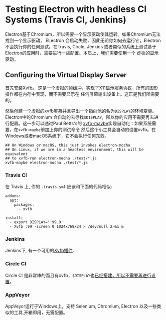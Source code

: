 # Testing Electron with headless CI Systems (Travis CI, Jenkins)

Electron基于Chromium，所以需要一个显示驱动使其运转。如果Chromium无法找到一个显示驱动，
ELectron 会启动失败，因此无论你如何去运行它，Electron不会执行你的任何测试。在Travis, Circle,
Jenkins 或者类似的系统上测试基于Electron的应用时，需要进行一些配置。本质上，我们需要使用一个
虚拟的显示驱动。

## Configuring the Virtual Display Server

首先安装[Xvfb](https://en.wikipedia.org/wiki/Xvfb)。
这是一个虚拟的帧缓冲，实现了X11显示服务协议，所有的图形操作都在内存中表现，而不需要显示在
任何屏幕输出设备上。这正是我们所需要的。

然后创建一个虚拟的xvfb屏幕并且导出一个指向他的名为`DISPLAY`的环境变量。Electron中的Chromium
会自动的去寻找`$DISPLAY`，所以你的应用不需要再去进行配置。这一步可以通过Paul Betts's的
[xvfb-maybe](https://github.com/paulcbetts/xvfb-maybe)实现自动化：如果系统需要，在`xvfb-maybe`前加上你的测试命令
然后这个小工具会自动的设置xvfb。在Windows或者macOS系统下，它不会执行任何东西。

```
## On Windows or macOS, this just invokes electron-mocha
## On Linux, if we are in a headless environment, this will be equivalent
## to xvfb-run electron-mocha ./test/*.js
xvfb-maybe electron-mocha ./test/*.js
```

### Travis CI

在 Travis 上, 你的 `.travis.yml` 应该和下面的代码相似:

```
addons:
  apt:
    packages:
      - xvfb

install:
  - export DISPLAY=':99.0'
  - Xvfb :99 -screen 0 1024x768x24 > /dev/null 2>&1 &
```

### Jenkins

Jenkins下, 有一个可用的[Xvfb插件](https://wiki.jenkins-ci.org/display/JENKINS/Xvfb+Plugin).

### Circle CI

Circle CI 是非常棒的而且有xvfb，`$DISPLAY`也[已经搭建，所以不需要再进行设置](https://circleci.com/docs/environment#browsers)。

### AppVeyor

AppVeyor运行于Windows上，支持 Selenium, Chromium, Electron 以及一些类似的工具,开箱即用，无需配置。
